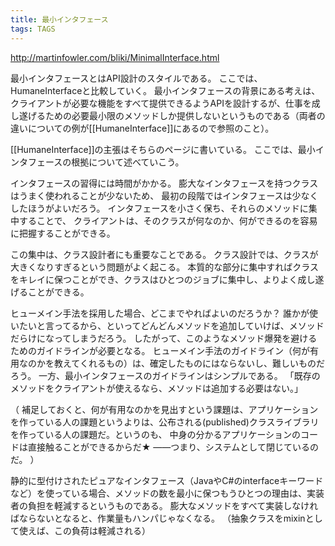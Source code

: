 ```yaml
---
title: 最小インタフェース
tags: TAGS
---
```


http://martinfowler.com/bliki/MinimalInterface.html

最小インタフェースとはAPI設計のスタイルである。
ここでは、HumaneInterfaceと比較していく。
最小インタフェースの背景にある考えは、クライアントが必要な機能をすべて提供できるようAPIを設計するが、仕事を成し遂げるための必要最小限のメソッドしか提供しないというものである（両者の違いについての例が[[HumaneInterface]]にあるので参照のこと）。

[[HumaneInterface]]の主張はそちらのページに書いている。
ここでは、最小インタフェースの根拠について述べていこう。

インタフェースの習得には時間がかかる。
膨大なインタフェースを持つクラスはうまく使われることが少ないため、
最初の段階ではインタフェースは少なくしたほうがよいだろう。
インタフェースを小さく保ち、それらのメソッドに集中することで、
クライアントは、そのクラスが何なのか、何ができるのを容易に把握することができる。

この集中は、クラス設計者にも重要なことである。
クラス設計では、クラスが大きくなりすぎるという問題がよく起こる。
本質的な部分に集中すればクラスをキレイに保つことができ、クラスはひとつのジョブに集中し、よりよく成し遂げることができる。

ヒューメイン手法を採用した場合、どこまでやればよいのだろうか？
誰かが使いたいと言ってるから、といってどんどんメソッドを追加していけば、メソッドだらけになってしまうだろう。
したがって、このようなメソッド爆発を避けるためのガイドラインが必要となる。
ヒューメイン手法のガイドライン（何が有用なのかを教えてくれるもの）は、確定したものにはならないし、難しいものだろう。
一方、最小インタフェースのガイドラインはシンプルである。
「既存のメソッドをクライアントが使えるなら、メソッドは追加する必要はない。」

（
補足しておくと、何が有用なのかを見出すという課題は、アプリケーションを作っている人の課題というよりは、公布される(published)クラスライブラリを作っている人の課題だ。というのも、
中身の分かるアプリケーションのコードは直接触ることができるからだ★
——つまり、システムとして閉じているのだ。
）

静的に型付けされたピュアなインタフェース（JavaやC#のinterfaceキーワードなど）を使っている場合、メソッドの数を最小に保つもうひとつの理由は、実装者の負担を軽減するというものである。
膨大なメソッドをすべて実装しなければならないとなると、作業量もハンパじゃなくなる。
（抽象クラスをmixinとして使えば、この負荷は軽減される）
